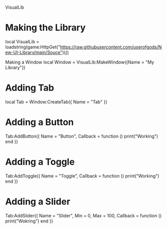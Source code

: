 VisualLib

# Making the Library 

local VisualLib = loadstring(game:HttpGet("https://raw.githubusercontent.com/userofgods/New-UI-Library/main/Souce"))()

Making a Window local Window = VisualLib:MakeWindow({Name = "My Library"})

# Adding Tab
local Tab = Window:CreateTab({
    Name = "Tab"
})

# Adding a Button 
Tab:AddButton({
    Name = "Button",
    Callback = function ()
        print("Working")
    end
})

# Adding a Toggle
Tab:AddToggle({
    Name = "Toggle",
    Callback = function ()
        print("Working")
    end
})

# Adding a Slider
Tab:AddSlider({
    Name = "Slider",
    Min = 0, Max = 100,
    Callback = function ()
        print("Wokring")
    end
})
